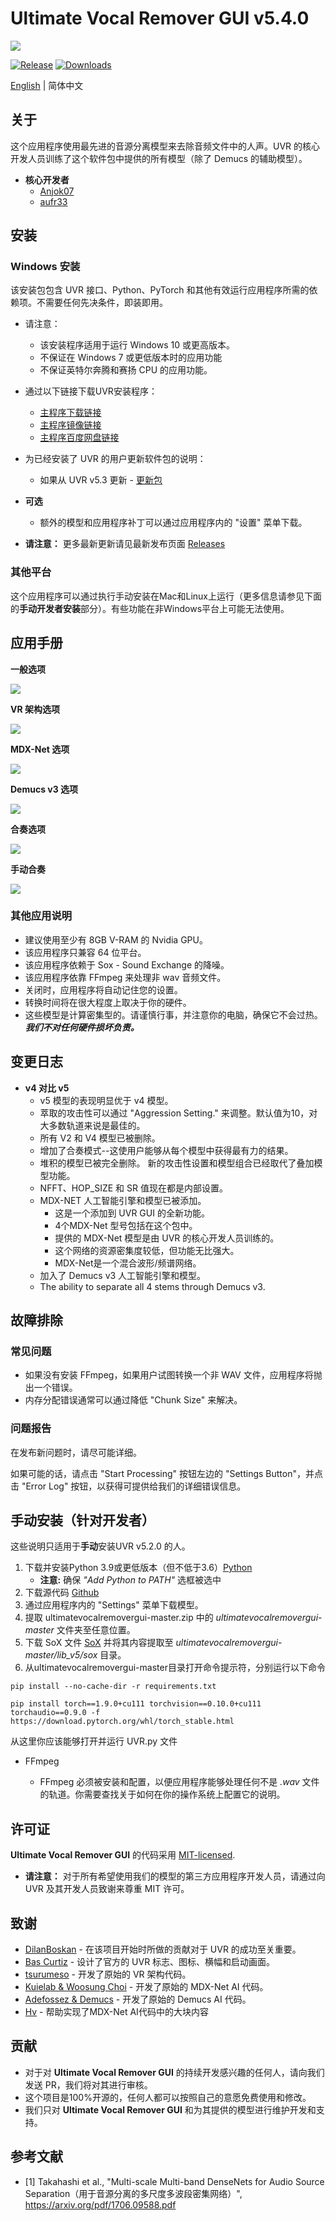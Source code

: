# Ultimate Vocal Remover GUI v5.4.0
<img src="https://raw.githubusercontent.com/Anjok07/ultimatevocalremovergui/master/img/UVR_v54.png?raw=true" />

[![Release](https://img.shields.io/github/release/anjok07/ultimatevocalremovergui.svg)](https://github.com/anjok07/ultimatevocalremovergui/releases/latest)
[![Downloads](https://img.shields.io/github/downloads/anjok07/ultimatevocalremovergui/total.svg)](https://github.com/anjok07/ultimatevocalremovergui/releases)

[English](README.md) | 简体中文

## 关于

这个应用程序使用最先进的音源分离模型来去除音频文件中的人声。UVR 的核心开发人员训练了这个软件包中提供的所有模型（除了 Demucs 的辅助模型）。

- **核心开发者**
    - [Anjok07](https://github.com/anjok07)
    - [aufr33](https://github.com/aufr33)

## 安装

### Windows 安装

该安装包包含 UVR 接口、Python、PyTorch 和其他有效运行应用程序所需的依赖项。不需要任何先决条件，即装即用。

- 请注意：
    - 该安装程序适用于运行 Windows 10 或更高版本。
    - 不保证在 Windows 7 或更低版本时的应用功能
    - 不保证英特尔奔腾和赛扬 CPU 的应用功能。

- 通过以下链接下载UVR安装程序：
    - [主程序下载链接](https://uvr.uvr.workers.dev/UVR_v5.4_setup.exe)
    - [主程序镜像链接](https://www.mediafire.com/file/cpuz4dg6aqo27xc/UVR_v5.4_setup.exe)
    - [主程序百度网盘链接](https://pan.baidu.com/s/1LCC4ZwLr5ArYaz1ZO8cvhA?pwd=uva5)
- 为已经安装了 UVR 的用户更新软件包的说明：
    - 如果从 UVR v5.3 更新 - [更新包](https://github.com/Anjok07/ultimatevocalremovergui/releases/download/v5.4.0/UVR_v5.4_Update_Package.exe)

- **可选**
    - 额外的模型和应用程序补丁可以通过应用程序内的 "设置" 菜单下载。

- **请注意：** 更多最新更新请见最新发布页面 [Releases](https://github.com/Anjok07/ultimatevocalremovergui/releases/tag/v5.4.0)

### 其他平台

这个应用程序可以通过执行手动安装在Mac和Linux上运行（更多信息请参见下面的**手动开发者安装**部分）。有些功能在非Windows平台上可能无法使用。

## 应用手册

**一般选项**

<img src="https://github.com/Anjok07/ultimatevocalremovergui/blob/master/img/gen_opt.png?raw=true" />

**VR 架构选项**

<img src="https://github.com/Anjok07/ultimatevocalremovergui/blob/master/img/vr_opt.png?raw=true" />

**MDX-Net 选项**

<img src="https://github.com/Anjok07/ultimatevocalremovergui/blob/master/img/mdx_opt.png?raw=true" />

**Demucs v3 选项**

<img src="https://github.com/Anjok07/ultimatevocalremovergui/blob/master/img/demucs_opt.png?raw=true" />

**合奏选项**

<img src="https://github.com/Anjok07/ultimatevocalremovergui/blob/master/img/ense_opt.png?raw=true" />

**手动合奏**

<img src="https://github.com/Anjok07/ultimatevocalremovergui/blob/master/img/user_ens_opt.png?raw=true" />

### 其他应用说明

- 建议使用至少有 8GB V-RAM 的 Nvidia GPU。
- 该应用程序只兼容 64 位平台。
- 该应用程序依赖于 Sox - Sound Exchange 的降噪。
- 该应用程序依靠 FFmpeg 来处理非 wav 音频文件。
- 关闭时，应用程序将自动记住您的设置。
- 转换时间将在很大程度上取决于你的硬件。
- 这些模型是计算密集型的。请谨慎行事，并注意你的电脑，确保它不会过热。***我们不对任何硬件损坏负责。***

## 变更日志

- **v4 对比 v5**
   - v5 模型的表现明显优于 v4 模型。
   - 萃取的攻击性可以通过 "Aggression Setting." 来调整。默认值为10，对大多数轨道来说是最佳的。
   - 所有 V2 和 V4 模型已被删除。
   - 增加了合奏模式--这使用户能够从每个模型中获得最有力的结果。
   - 堆积的模型已被完全删除。
     新的攻击性设置和模型组合已经取代了叠加模型功能。
   - NFFT、HOP_SIZE 和 SR 值现在都是内部设置。
   - MDX-NET 人工智能引擎和模型已被添加。
     - 这是一个添加到 UVR GUI 的全新功能。
     - 4个MDX-Net 型号包括在这个包中。
     - 提供的 MDX-Net 模型是由 UVR 的核心开发人员训练的。
     - 这个网络的资源密集度较低，但功能无比强大。
     - MDX-Net是一个混合波形/频谱网络。
   - 加入了 Demucs v3 人工智能引擎和模型。
   - The ability to separate all 4 stems through Demucs v3.

## 故障排除

### 常见问题

- 如果没有安装 FFmpeg，如果用户试图转换一个非 WAV 文件，应用程序将抛出一个错误。
- 内存分配错误通常可以通过降低 "Chunk Size" 来解决。

### 问题报告

在发布新问题时，请尽可能详细。

如果可能的话，请点击 "Start Processing" 按钮左边的 "Settings Button"，并点击 "Error Log" 按钮，以获得可提供给我们的详细错误信息。

## 手动安装（针对开发者）

这些说明只适用于**手动**安装UVR v5.2.0 的人。

1. 下载并安装Python 3.9或更低版本（但不低于3.6）[Python](https://www.python.org/downloads/)
    - **注意:** 确保 *"Add Python to PATH"* 选框被选中
2. 下载源代码 [Github](https://github.com/Anjok07/ultimatevocalremovergui/archive/refs/heads/master.zip)
3. 通过应用程序内的 "Settings" 菜单下载模型。
4. 提取 ultimatevocalremovergui-master.zip 中的 *ultimatevocalremovergui-master* 文件夹至任意位置。
5. 下载 SoX 文件 [SoX](https://sourceforge.net/projects/sox/files/sox/14.4.2/sox-14.4.2-win32.zip/download) 并将其内容提取至 *ultimatevocalremovergui-master/lib_v5/sox* 目录。
6. 从ultimatevocalremovergui-master目录打开命令提示符，分别运行以下命令
```
pip install --no-cache-dir -r requirements.txt
```
```
pip install torch==1.9.0+cu111 torchvision==0.10.0+cu111 torchaudio==0.9.0 -f https://download.pytorch.org/whl/torch_stable.html
```

从这里你应该能够打开并运行 UVR.py 文件

- FFmpeg 

    - FFmpeg 必须被安装和配置，以便应用程序能够处理任何不是 *.wav* 文件的轨道。你需要查找关于如何在你的操作系统上配置它的说明。

## 许可证

**Ultimate Vocal Remover GUI** 的代码采用 [MIT-licensed](LICENSE). 

- **请注意：** 对于所有希望使用我们的模型的第三方应用程序开发人员，请通过向 UVR 及其开发人员致谢来尊重 MIT 许可。

## 致谢

- [DilanBoskan](https://github.com/DilanBoskan) - 在该项目开始时所做的贡献对于 UVR 的成功至关重要。
- [Bas Curtiz](https://www.youtube.com/user/bascurtiz) - 设计了官方的 UVR 标志、图标、横幅和启动画面。
- [tsurumeso](https://github.com/tsurumeso) - 开发了原始的 VR 架构代码。
- [Kuielab & Woosung Choi](https://github.com/kuielab) - 开发了原始的 MDX-Net AI 代码。
- [Adefossez & Demucs](https://github.com/facebookresearch/demucs) - 开发了原始的 Demucs AI 代码。
- [Hv](https://github.com/NaJeongMo/Colab-for-MDX_B) - 帮助实现了MDX-Net AI代码中的大块内容

## 贡献

- 对于对 **Ultimate Vocal Remover GUI** 的持续开发感兴趣的任何人，请向我们发送 PR，我们将对其进行审核。
- 这个项目是100%开源的，任何人都可以按照自己的意愿免费使用和修改。
- 我们只对 **Ultimate Vocal Remover GUI** 和为其提供的模型进行维护开发和支持。

## 参考文献
- [1] Takahashi et al., "Multi-scale Multi-band DenseNets for Audio Source Separation（用于音源分离的多尺度多波段密集网络）", https://arxiv.org/pdf/1706.09588.pdf
